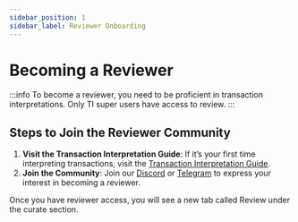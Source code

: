 ```yaml
---
sidebar_position: 1
sidebar_label: Reviewer Onboarding
---
```


# Becoming a Reviewer

:::info
To become a reviewer, you need to be proficient in transaction interpretations. Only TI super users have access to review.
:::

## Steps to Join the Reviewer Community

1. **Visit the Transaction Interpretation Guide**: If it’s your first time interpreting transactions, visit the [Transaction Interpretation Guide](../Interpretation/event-interpretation/guide/getting-started.md).
2. **Join the Community**: Join our [Discord](https://zapper.xyz/discord) or [Telegram](https://t.me/+OE0wMq01sNc5MTMx) to express your interest in becoming a reviewer.

Once you have reviewer access, you will see a new tab called Review under the curate section.
